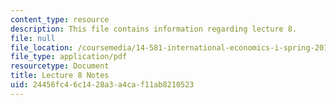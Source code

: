 ```yaml
---
content_type: resource
description: This file contains information regarding lecture 8.
file: null
file_location: /coursemedia/14-581-international-economics-i-spring-2013/24456fc46c1428a3a4caf11ab8210523_MIT14_581S13_classnotes8.pdf
file_type: application/pdf
resourcetype: Document
title: Lecture 8 Notes
uid: 24456fc4-6c14-28a3-a4ca-f11ab8210523
---
```

